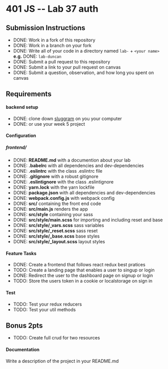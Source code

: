 401 JS --  Lab 37 auth
===

## Submission Instructions
  * DONE: Work in a fork of this repository
  * DONE: Work in a branch on your fork
  * DONE: Write all of your code in a directory named `lab-` + `<your name>` **e.g.** DONE: `lab-duncan`
  * DONE: Submit a pull request to this repository
  * DONE: Submit a link to your pull request on canvas
  * DONE: Submit a question, observation, and how long you spent on canvas  


## Requirements  
#### backend setup
* DONE: clone down [sluggram](http://github.com/slugbyte/sluggram) on you your computer
* DONE: or use your week 5 project

#### Configuration  
##### frontend/
* DONE: **README.md**  with a documention about your lab
* DONE: **.babelrc**  with all dependencies and dev-dependencies
* DONE: **.eslintrc**  with the class .eslintrc file
* DONE: **.gitignore**  with a robust gitignore
* DONE: **.eslintignore**  with the class .eslintignore
* DONE: **yarn.lock**  with the yarn lockfile
* DONE: **package.json**  with all dependencies and dev-dependencies
* DONE: **webpack.config.js**  with webpack config
* DONE: **src/**  containing the front end code
* DONE: **src/main.js**  renders the app
* DONE: **src/style**  containing your sass
* DONE: **src/style/main.scss**  for importing and including reset and base
* DONE: **src/style/_vars.scss**  sass variables
* DONE: **src/style/_reset.scss**  sass reset
* DONE: **src/style/_base.scss**  base styles
* DONE: **src/style/_layout.scss**  layout styles

#### Feature Tasks
* DONE: Create a frontend that follows react redux best pratices
* TODO: Create a landing page that enables a user to singup or login
* DONE: Redirect the user to the dashboard page on signup or login
* TODO: Store the users token in a cookie or localstorage on sign in

#### Test
* TODO: Test your redux reducers
* TODO: Test your util methods

## Bonus 2pts
* TODO: Create full crud for two resources

####  Documentation  
Write a description of the project in your README.md
